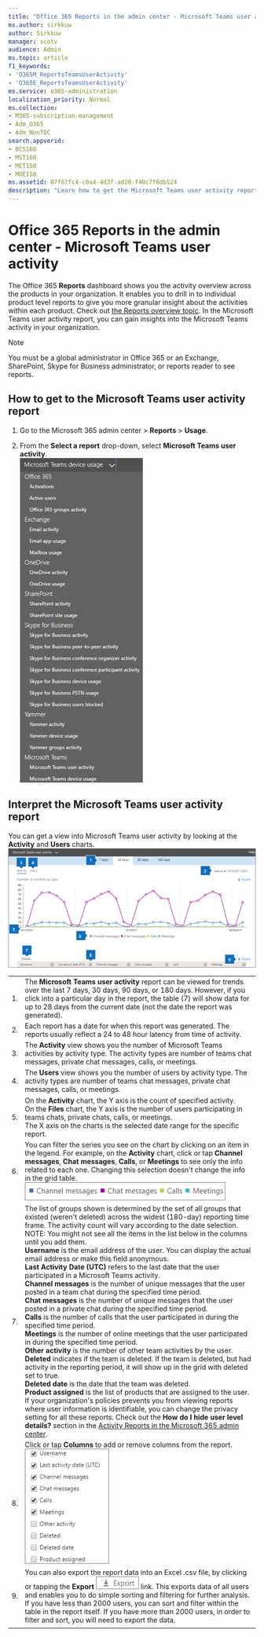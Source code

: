 ```yaml
---
title: "Office 365 Reports in the admin center - Microsoft Teams user activity"
ms.author: sirkkuw
author: Sirkkuw
manager: scotv
audience: Admin
ms.topic: article
f1_keywords:
- 'O365M_ReportsTeamsUserActivity'
- 'O365E_ReportsTeamsUserActivity'
ms.service: o365-administration
localization_priority: Normal
ms.collection: 
- M365-subscription-management
- Adm_O365
- Adm_NonTOC
search.appverid:
- BCS160
- MST160
- MET150
- MOE150
ms.assetid: 07f67fc4-c0a4-4d3f-ad20-f40c7f6db524
description: "Learn how to get the Microsoft Teams user activity report and gain insights into the Teams activity in your organization."
---
```


# Office 365 Reports in the admin center - Microsoft Teams user activity

The Office 365 **Reports** dashboard shows you the activity overview across the products in your organization. It enables you to drill in to individual product level reports to give you more granular insight about the activities within each product. Check out [the Reports overview topic](activity-reports.md). In the Microsoft Teams user activity report, you can gain insights into the Microsoft Teams activity in your organization.
  
> [!NOTE]
> You must be a global administrator in Office 365 or an Exchange, SharePoint, Skype for Business administrator, or reports reader to see reports. 
  
## How to get to the Microsoft Teams user activity report

1. Go to the Microsoft 365 admin center \> **Reports** \> **Usage**.
    
2. From the **Select a report** drop-down, select **Microsoft Teams user activity**.<br/>![Select a report - Microsoft Teams user activity.](../media/f8288ebe-27c3-43b5-8178-fb80bc5abd52.png)
  
## Interpret the Microsoft Teams user activity report

You can get a view into Microsoft Teams user activity by looking at the **Activity** and **Users** charts.<br/>![Office 365 reports - Microsoft Teams user activity.](../media/40359f81-25f7-416d-bb1e-37289133ef6b.png)
  
|||
|:-----|:-----|
|1.  <br/> |The **Microsoft Teams user activity** report can be viewed for trends over the last 7 days, 30 days, 90 days, or 180 days. However, if you click into a particular day in the report, the table (7) will show data for up to 28 days from the current date (not the date the report was generated).  <br/> |
|2.  <br/> |Each report has a date for when this report was generated. The reports usually reflect a 24 to 48 hour latency from time of activity.  <br/> |
|3.  <br/> |The **Activity** view shows you the number of Microsoft Teams activities by activity type. The activity types are number of teams chat messages, private chat messages, calls, or meetings.  <br/> |
|4.  <br/> |The **Users** view shows you the number of users by activity type. The activity types are number of teams chat messages, private chat messages, calls, or meetings.  <br/> |
|5.  <br/> | On the **Activity** chart, the Y axis is the count of specified activity.  <br/>  On the **Files** chart, the Y axis is the number of users participating in teams chats, private chats, calls, or meetings.  <br/>  The X axis on the charts is the selected date range for the specific report.  <br/> |
|6.  <br/> |You can filter the series you see on the chart by clicking on an item in the legend. For example, on the **Activity** chart, click or tap **Channel messages**, **Chat messages**, **Calls**, or **Meetings** to see only the info related to each one. Changing this selection doesn't change the info in the grid table.  <br/> ![Filter the Microsoft Teams activity charts](../media/c819c4ea-6e9a-4411-a0dd-9f800d64ce38.png)|
|7.  <br/> | The list of groups shown is determined by the set of all groups that existed (weren't deleted) across the widest (180-day) reporting time frame. The activity count will vary according to the date selection.  <br/> NOTE: You might not see all the items in the list below in the columns until you add them.<br/>**Username** is the email address of the user. You can display the actual email address or make this field anonymous.  <br/> **Last Activity Date (UTC)** refers to the last date that the user participated in a Microsoft Teams activity.  <br/> **Channel messages** is the number of unique messages that the user posted in a team chat during the specified time period.  <br/> **Chat messages** is the number of unique messages that the user posted in a private chat during the specified time period.  <br/> **Calls** is the number of calls that the user participated in during the specified time period.  <br/> **Meetings** is the number of online meetings that the user participated in during the specified time period.  <br/> **Other activity** is the number of other team activities by the user.  <br/> **Deleted** indicates if the team is deleted. If the team is deleted, but had activity in the reporting period, it will show up in the grid with deleted set to true.  <br/> **Deleted date** is the date that the team was deleted.  <br/> **Product assigned** is the list of products that are assigned to the user.  <br/>  If your organization's policies prevents you from viewing reports where user information is identifiable, you can change the privacy setting for all these reports. Check out the **How do I hide user level details?** section in the [Activity Reports in the Microsoft 365 admin center](activity-reports.md).  <br/> |
|8.  <br/> |Click or tap **Columns** to add or remove columns from the report.  <br/> ![Teams user activity report - choose columns](../media/eb5fbcee-e371-4d36-a0c6-fa54732311ec.png)|
|9.  <br/> |You can also export the report data into an Excel .csv file, by clicking or tapping the **Export** ![Office 365 reports](../media/816a224b-6ca7-4967-a135-4f6427f64dc8.JPG) link. This exports data of all users and enables you to do simple sorting and filtering for further analysis. If you have less than 2000 users, you can sort and filter within the table in the report itself. If you have more than 2000 users, in order to filter and sort, you will need to export the data.  <br/> |
|||
   

